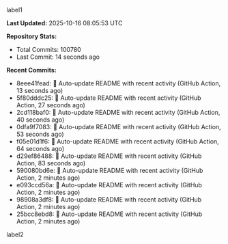 
label1 
<!-- ACTIVITY_START -->
**Last Updated:** 2025-10-16 08:05:53 UTC

**Repository Stats:**
- Total Commits: 100780
- Last Commit: 14 seconds ago

**Recent Commits:**
- 8eee41fead: 🤖 Auto-update README with recent activity (GitHub Action, 13 seconds ago)
- 5f80dddc25: 🤖 Auto-update README with recent activity (GitHub Action, 27 seconds ago)
- 2cd118baf0: 🤖 Auto-update README with recent activity (GitHub Action, 40 seconds ago)
- 0dfa9f7083: 🤖 Auto-update README with recent activity (GitHub Action, 53 seconds ago)
- f05e01d1f6: 🤖 Auto-update README with recent activity (GitHub Action, 64 seconds ago)
- d29ef86488: 🤖 Auto-update README with recent activity (GitHub Action, 83 seconds ago)
- 590080bd6e: 🤖 Auto-update README with recent activity (GitHub Action, 2 minutes ago)
- e093ccd56a: 🤖 Auto-update README with recent activity (GitHub Action, 2 minutes ago)
- 98908a3df8: 🤖 Auto-update README with recent activity (GitHub Action, 2 minutes ago)
- 25bcc8ebd8: 🤖 Auto-update README with recent activity (GitHub Action, 2 minutes ago)
<!-- ACTIVITY_END -->

label2
